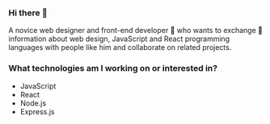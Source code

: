 ### Hi there 👋

A novice web designer and front-end developer 🙂 who wants to exchange 🔁 information about web design, JavaScript and React programming languages ​​with people like him and collaborate on related projects.

### What technologies am I working on or interested in?

- JavaScript
- React
- Node.js
- Express.js
